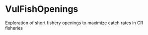 VulFishOpenings
===============

Exploration of short fishery openings to maximize catch rates in CR fisheries
